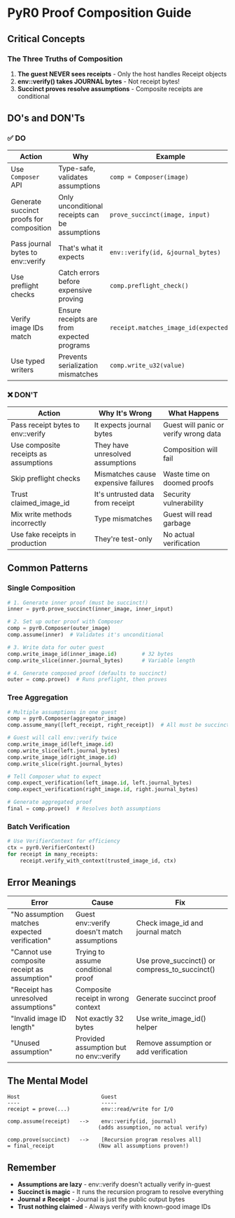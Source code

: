 # PyR0 Proof Composition Guide

## Critical Concepts

### The Three Truths of Composition

1. **The guest NEVER sees receipts** - Only the host handles Receipt objects
2. **env::verify() takes JOURNAL bytes** - Not receipt bytes!  
3. **Succinct proves resolve assumptions** - Composite receipts are conditional

## DO's and DON'Ts

### ✅ DO

| Action | Why | Example |
|--------|-----|---------|
| Use `Composer` API | Type-safe, validates assumptions | `comp = Composer(image)` |
| Generate succinct proofs for composition | Only unconditional receipts can be assumptions | `prove_succinct(image, input)` |
| Pass journal bytes to env::verify | That's what it expects | `env::verify(id, &journal_bytes)` |
| Use preflight checks | Catch errors before expensive proving | `comp.preflight_check()` |
| Verify image IDs match | Ensure receipts are from expected programs | `receipt.matches_image_id(expected)` |
| Use typed writers | Prevents serialization mismatches | `comp.write_u32(value)` |

### ❌ DON'T

| Action | Why It's Wrong | What Happens |
|--------|----------------|--------------|
| Pass receipt bytes to env::verify | It expects journal bytes | Guest will panic or verify wrong data |
| Use composite receipts as assumptions | They have unresolved assumptions | Composition will fail |
| Skip preflight checks | Mismatches cause expensive failures | Waste time on doomed proofs |
| Trust claimed_image_id | It's untrusted data from receipt | Security vulnerability |
| Mix write methods incorrectly | Type mismatches | Guest will read garbage |
| Use fake receipts in production | They're test-only | No actual verification |

## Common Patterns

### Single Composition
```python
# 1. Generate inner proof (must be succinct!)
inner = pyr0.prove_succinct(inner_image, inner_input)

# 2. Set up outer proof with Composer
comp = pyr0.Composer(outer_image)
comp.assume(inner)  # Validates it's unconditional

# 3. Write data for outer guest
comp.write_image_id(inner_image.id)        # 32 bytes
comp.write_slice(inner.journal_bytes)      # Variable length

# 4. Generate composed proof (defaults to succinct)
outer = comp.prove()  # Runs preflight, then proves
```

### Tree Aggregation
```python
# Multiple assumptions in one guest
comp = pyr0.Composer(aggregator_image)
comp.assume_many([left_receipt, right_receipt])  # All must be succinct

# Guest will call env::verify twice
comp.write_image_id(left_image.id)
comp.write_slice(left.journal_bytes)
comp.write_image_id(right_image.id)
comp.write_slice(right.journal_bytes)

# Tell Composer what to expect
comp.expect_verification(left_image.id, left.journal_bytes)
comp.expect_verification(right_image.id, right.journal_bytes)

# Generate aggregated proof
final = comp.prove()  # Resolves both assumptions
```

### Batch Verification
```python
# Use VerifierContext for efficiency
ctx = pyr0.VerifierContext()
for receipt in many_receipts:
    receipt.verify_with_context(trusted_image_id, ctx)
```

## Error Meanings

| Error | Cause | Fix |
|-------|-------|-----|
| "No assumption matches expected verification" | Guest env::verify doesn't match assumptions | Check image_id and journal match |
| "Cannot use composite receipt as assumption" | Trying to assume conditional proof | Use prove_succinct() or compress_to_succinct() |
| "Receipt has unresolved assumptions" | Composite receipt in wrong context | Generate succinct proof |
| "Invalid image ID length" | Not exactly 32 bytes | Use write_image_id() helper |
| "Unused assumption" | Provided assumption but no env::verify | Remove assumption or add verification |

## The Mental Model

```
Host                          Guest
----                          -----
receipt = prove(...)          env::read/write for I/O
                             
comp.assume(receipt)   -->    env::verify(id, journal)
                             (adds assumption, no actual verify)
                             
comp.prove(succinct)   -->    [Recursion program resolves all]
= final_receipt              (Now all assumptions proven!)
```

## Remember

- **Assumptions are lazy** - env::verify doesn't actually verify in-guest
- **Succinct is magic** - It runs the recursion program to resolve everything  
- **Journal ≠ Receipt** - Journal is just the public output bytes
- **Trust nothing claimed** - Always verify with known-good image IDs